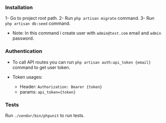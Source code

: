 ### Installation

1- Go to project root path.
2- Run `php artisan migrate` command.
3- Run `php artisan db:seed` command.
- Note: In this command i create user with `admin@test.com` email and `admin` password.
 
### Authentication

* To call API routes you can run `php artisan auth:api_token {email}` command to get user token.

* Token usages:
    - Header: `Authorization: Bearer {token}`
    - params: `api_token={token}`

### Tests

Run `./vendor/bin/phpunit` to run tests.

